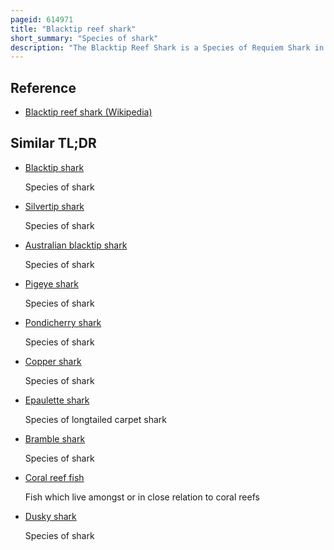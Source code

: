 ```yaml
---
pageid: 614971
title: "Blacktip reef shark"
short_summary: "Species of shark"
description: "The Blacktip Reef Shark is a Species of Requiem Shark in the Carcharhinidae Family which can be easily identified by prominent black Tips on its Fins. Among the most abundant Sharks that inhabit tropical coral Reefs of the indian and pacific Ocean this species Prefers shallow shallow Inshore Waters. Its exposed first Dorsal Fin is a common Sight in this Region. The Blacktip Reef Shark is usually found over Reef Ledges and sandy Flats although it has also been known to enter Freshwater and brackish Environments. It typically has a Length of 1. 6 M. Like other Sharks the Females are larger than the Males."
---
```


## Reference

- [Blacktip reef shark (Wikipedia)](https://en.wikipedia.org/?curid=614971)

## Similar TL;DR

- [Blacktip shark](/tldr/en/blacktip-shark)

  Species of shark

- [Silvertip shark](/tldr/en/silvertip-shark)

  Species of shark

- [Australian blacktip shark](/tldr/en/australian-blacktip-shark)

  Species of shark

- [Pigeye shark](/tldr/en/pigeye-shark)

  Species of shark

- [Pondicherry shark](/tldr/en/pondicherry-shark)

  Species of shark

- [Copper shark](/tldr/en/copper-shark)

  Species of shark

- [Epaulette shark](/tldr/en/epaulette-shark)

  Species of longtailed carpet shark

- [Bramble shark](/tldr/en/bramble-shark)

  Species of shark

- [Coral reef fish](/tldr/en/coral-reef-fish)

  Fish which live amongst or in close relation to coral reefs

- [Dusky shark](/tldr/en/dusky-shark)

  Species of shark
